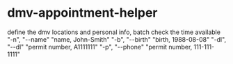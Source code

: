 # dmv-appointment-helper
define the dmv locations and personal info, batch check the time available
"-n", "--name" "name, John-Smith"
"-b", "--birth" "birth, 1988-08-08"
"-dl", "--dl" "permit number, A1111111"
"-p", "--phone" "permit number, 111-111-1111"
